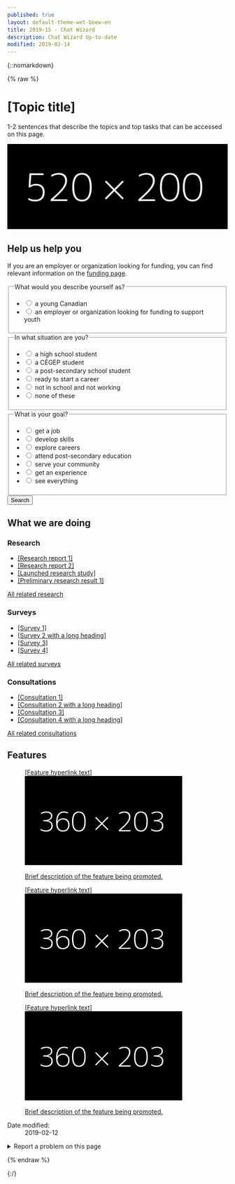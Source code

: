 ```yaml
---
published: true
layout: default-theme-wet-boew-en
title: 2019-15 - Chat Wizard
description: Chat Wizard Up-to-date
modified: 2019-02-14
---
```


{::nomarkdown}

{% raw %}

<!-- Chat wizard -->
<style>
@-webkit-keyframes slideInFromRight {
	0% {
		-ms-transform: scale(0, 1);
		-webkit-transform: scale(0, 1);
		transform: scale(0, 1);
	}
	95% {
		-ms-transform: scale(0, 1);
		-webkit-transform: scale(0, 1);
		transform: scale(0, 1);
	}
	100% {
		-ms-transform: scale(1, 1);
		-webkit-transform: scale(1, 1);
		transform: scale(1, 1);
	}
}
@keyframes slideInFromRight {
	0% {
		-ms-transform: scale(0, 1);
		-webkit-transform: scale(0, 1);
		transform: scale(0, 1);
	}
	95% {
		-ms-transform: scale(0, 1);
		-webkit-transform: scale(0, 1);
		transform: scale(0, 1);
	}
	100% {
		-ms-transform: scale(1, 1);
		-webkit-transform: scale(1, 1);
		transform: scale(1, 1);
	}
}
@-webkit-keyframes pulseIn {
	0% {
		-ms-transform: scale(1, 1);
		-webkit-transform: scale(1, 1);
		transform: scale(1, 1);
	}
	15% {
		-ms-transform: scale(1.15, 1.15);
		-webkit-transform: scale(1.15, 1.15);
		transform: scale(1.15, 1.15);
	}
	30% {
		-ms-transform: scale(1, 1);
		-webkit-transform: scale(1, 1);
		transform: scale(1, 1);
	}
	65% {
		-ms-transform: scale(1.3, 1.3);
		-webkit-transform: scale(1.3, 1.3);
		transform: scale(1.3, 1.3);
	}
	100% {
		-ms-transform: scale(1, 1);
		-webkit-transform: scale(1, 1);
		transform: scale(1, 1);
	}
}
@keyframes pulseIn {
	0% {
		-ms-transform: scale(1, 1);
		-webkit-transform: scale(1, 1);
		transform: scale(1, 1);
	}
	15% {
		-ms-transform: scale(1.15, 1.15);
		-webkit-transform: scale(1.15, 1.15);
		transform: scale(1.15, 1.15);
	}
	30% {
		-ms-transform: scale(1, 1);
		-webkit-transform: scale(1, 1);
		transform: scale(1, 1);
	}
	65% {
		-ms-transform: scale(1.3, 1.3);
		-webkit-transform: scale(1.3, 1.3);
		transform: scale(1.3, 1.3);
	}
	100% {
		-ms-transform: scale(1, 1);
		-webkit-transform: scale(1, 1);
		transform: scale(1, 1);
	}
}
.chtwzrd-trans-left {
	will-change:  scroll-position;
	animation: 5s ease-out 0s 1 slideInFromRight;
	transform-origin: 100% 50%;
}
.chtwzrd-trans-pulse {
	will-change: transform;
	animation: 0.5s linear 3.5s 1 pulseIn, 0.5s linear 15s 1 pulseIn, 0.5s linear 30s 1 pulseIn;
}
.chtwzrd-bubble-wrap {
	width: 60px;
	height: 60px;
	position: fixed;
	bottom: 30px;
	right: 30px;
	z-index: 1049;
}
.chtwzrd-bubble-wrap p {
	position: relative;
	top: 5px;
	right: 190px;
	width: 220px;
	font-size: 0.85em;
	background: #335075;
	color: #fff;
	padding: 5px 45px 5px 30px;
	line-height: 20px;
	min-height: 50px;
	border-top-left-radius: 25px;
	border-bottom-left-radius: 25px;
}
.chtwzrd-bubble-wrap p .chtwzrd-notif-close {
	position: absolute;
	top: 0;
	right: 92.5%;
	width: 1.25em;
	height: 1.25em;
	font-size: 19px;
	line-height: 1.25em;
	background: #333;
	color: #fff;
	border-radius: 50%;
	text-align: center;
	text-decoration: none;
}
.chtwzrd-bubble {
	width: 100%;
	height: 100%;
	position: absolute;
	bottom: 0;
	right: 0;
	background: #fff url('2019-assets/bot-default-avatar.png') center no-repeat;
	border-radius: 50%;
	box-shadow: 0 2px 4px rgba(0, 0, 0, 0.45);
	text-indent: -9999px;
	overflow: hidden;
	white-space: nowrap;
}
.chtwzrd-container {
	display: none;
	position: fixed;
	bottom: 20px;
	right: 20px;
	z-index: 1050;
	background-color: #fff;
	width: 25%;
	overflow: hidden;
	font-size: 0.9em;
}
@media screen and (max-width: 1199px) {
	.chtwzrd-container {
		width: 35%;
	}
}
@media screen and (max-width: 992px) {
	.chtwzrd-container {
		width: 45%;
	}
}
@media screen and (max-width: 768px) {
	.chtwzrd-bubble-wrap {
		bottom: 20px;
		right: 20px;
	}
	.chtwzrd-container {
		width: 100%;
		height: 100%;
		padding: 0;
		margin: 0;
		bottom: 0;
		right: 0;
	}
	.chtwzrd-conversation {
		max-height: 350px;
	}
	.chtwzrd-noscroll {
		overflow: hidden !important;
	}
	.chtwzrd-bubble-wrap p .chtwzrd-notif-close {
		width: 25px;
		height: 25px;
		font-size: 1.5em;
		line-height: 25px;
	}
}
.chtwzrd-min {
	overflow: visible;
	color: #fff;
	background: transparent;
	border: 0;
	-webkit-appearance: none;
	font-weight: 700;
	width: 44px;
	height: 44px;
	line-height: 50px;
	text-decoration: none;
	opacity: 0.65;
	filter: alpha(opacity=65);
	position: absolute;
	right: 0;
	top: 0;
	padding: 0;
	margin: 0;
	font-size: 1.1em;
}
.chtwzrd-min:focus {
	outline: 1px dotted #fff;
	outline-offset: -2px;
	opacity: 1;
}
.chtwzrd-conversation {
	overflow-y: auto;
	overflow-x: hidden;
	max-height: 500px;
	min-height: 200px;
}
.chtwzrd-history {
	padding-top: 15px;
}
.chtwzrd-history::before {
	content: "";
	width: 100%;
	height: 40px;
	pointer-events: none;
	background: linear-gradient(to bottom,#fff 20%, rgba(255,255,255,0) 100%);
	position: absolute;
	top: 0;
	left: 0;
	z-index: 1051;
}
.chtwzrd-inputs fieldset:first-child {
	border-top: 1px solid #e5e5e5;
}
.chtwzrd-inputs ul:last-child {
	margin-bottom: 0;
}
.chtwzrd-container h4, .chtwzrd-container legend, .chtwzrd-container h4 .chtwzrd-question a {
	font-size: 1em;
}
.chtwzrd-question, .chtwzrd-message, .chtwzrd-container label {
	padding: 8px 12px;
	border-radius: 15px;
	color: #5a5a5a;
	width: auto;
	font-weight: normal;
}
.chtwzrd-question {
	background-color: #efefef;
	min-width: 60px;
	position: relative;
}
.chtwzrd-message:focus-visible {
	outline: 1px dotted #333;
}
.chtwzrd-message, .chtwzrd-container label {
	background-color: #ddd;
}
.chtwzrd-message {
	margin-right: 15px;
}
.chtwzrd-container label {
	border: 1px solid #aaa;
	font-weight: bold;
}
.chtwzrd-avatar, .chtwzrd-question {
	display: table-cell;
	vertical-align: middle;
}
.chtwzrd-validate {
	display: none;
	height: 25px;
	font-size: 1em;
	background: #fcc;
	line-height: 25px;
	text-indent: 10px;
}
.chtwzrd-validate p {
	margin: 0;
}
.chtwzrd-avatar {
	width: 30px;
	height: 30px;
	background-color: #fff;
	background-image: url('2019-assets/bot-default-avatar.png');
	background-size: 25px;
	background-repeat: no-repeat;
	background-position: center;
}
.chtwzrd-basic-link {
	min-height: inherit;
}
@-webkit-keyframes grow {
	to {
		-webkit-transform: translateX(-50%) scale(0);
		transform: translateX(-50%) scale(0);
	}
}
@keyframes grow {
	to {
		-webkit-transform: translateX(-50%) scale(0);
		transform: translateX(-50%) scale(0);
	}
}
.chtwzrd-loader {
	width: 26px;
	height: 6px;
	position: absolute;
	bottom: 30%;
	left: 30px;
	-webkit-transform: translateX(-50%) translateY(-50%);
	transform: translateX(-50%) translateY(-50%);
}
.chtwzrd-loader-dot {
	will-change: transform;
	height: 6px;
	width: 6px;
	border-radius: 50%;
	background-color: #444;
	position: absolute;
	-webkit-animation: grow 0.5s ease-in-out infinite alternate;
	animation: grow 0.5s ease-in-out infinite alternate;
}
.chtwzrd-loader-dot.dot1 {
	left: 0;
	-webkit-transform-origin: 100% 50%;
	transform-origin: 100% 50%;
}
.chtwzrd-loader-dot.dot2 {
	left: 50%;
	margin-left: -3px;
	transform: scale(0.99);
	-webkit-transform: scale(.99);
	-webkit-animation-delay: 0.1s;
	animation-delay: 0.1s;
}
.chtwzrd-loader-dot.dot3 {
	right: 0;
	-webkit-animation-delay: 0.2s;
	animation-delay: 0.2s;
}
.chtbt-mrgn {
	margin-top: 80px;
}
</style>

<div class="row profile">
	<div class="col-md-6">
		<h1 property="name" id="wb-cont">[Topic title]</h1>
		<p>1-2 sentences that describe the topics and top tasks that can be accessed on this page.</p>
	</div>
	<div class="col-md-6 mrgn-tp-sm hidden-sm hidden-xs">
		<img src="2019-assets/520x200.png" alt="" class="pull-right img-responsive thumbnail"/>
	</div>
</div>
<div class="row">
	<section class="col-md-8 pull-left">
		<div class="container wb-chtwzrd chtwzrd-basic">
			<div class="row">
				<section class="col-md-12">
					<h2>Help us help you</h2>
					<form class="mrgn-bttm-xl" data-wb-chtwzrd='{"action":"search", "send":"Show results", "first":"q1", "startText":"Hi! I can help direct you to programs and services you might be interested in. Let&apos;s begin...", "endText":"Thank you. I have built a page with results you may find resourceful."}' action="2019-15-exploration-chat-pattern-prototype-results.html">
						<p data-chtwzrd-intro='First, if you are an employer or organization looking for funding, you can find relevant information on the <a href="2019-15-exploration-chat-pattern-prototype-results.html">funding page</a>'>If you are an employer or organization looking for funding, you can find relevant information on the <a href="2019-15-exploration-chat-pattern-prototype-results.html">funding page</a>.</p>
						<fieldset>
							<legend data-chtwzrd-q='{"labelWizard":"Are you:", "qId":"q1", "input":"radio"}'>What would you describe yourself as?</legend>
							<ul class="list-unstyled mrgn-tp-md">
								<li>
									<label data-chtwzrd-a='{"next":"q2", "url":"2019-15-exploration-chat-pattern-prototype-results.html"}'>
										<input type="radio" value="young-canadian" name="describe" />
										<span>a young Canadian</span>
									</label>
								</li>
								<li>
									<label data-chtwzrd-a='{"next":"none", "url":"2019-15-exploration-chat-pattern-prototype-results.html"}'>
										<input type="radio" value="employer-organization-funding-support-youth" name="describe" />
										<span>an employer or organization looking for funding to support youth</span>
									</label>
								</li>
							</ul>
						</fieldset>
						<fieldset>
							<legend data-chtwzrd-q='{"labelWizard":"Great! And are you:", "qId":"q2", "input":"radio"}'>In what situation are you?</legend>
							<ul class="list-unstyled mrgn-tp-md">
								<li>
									<label data-chtwzrd-a='{"next":"q3","url":"2019-15-exploration-chat-pattern-prototype-results.html"}'>
										<input type="radio" value="high-school" name="situation" />
										<span>a high school student</span>
									</label>
								</li>
								<li>
									<label data-chtwzrd-a='{"next":"q3","url":"2019-15-exploration-chat-pattern-prototype-results.html"}'>
										<input type="radio" value="cegep-student" name="situation" />
										<span>a CÉGEP student</span>
									</label>
								</li>
								<li>
									<label data-chtwzrd-a='{"next":"q3","url":"2019-15-exploration-chat-pattern-prototype-results.html"}'>
										<input type="radio" value="post-secondary" name="situation" />
										<span>a post-secondary school student</span>
									</label>
								</li>
								<li>
									<label data-chtwzrd-a='{"next":"q3","url":"2019-15-exploration-chat-pattern-prototype-results.html"}'>
										<input type="radio" value="ready-start-career" name="situation" />
										<span>ready to start a career</span>
									</label>
								</li>
								<li>
									<label data-chtwzrd-a='{"next":"q3","url":"2019-15-exploration-chat-pattern-prototype-results.html"}'>
										<input type="radio" value="not-school-not-working" name="situation" />
										<span>not in school and not working</span>
									</label>
								</li>
								<li>
									<label data-chtwzrd-a='{"next":"q3","url":"2019-15-exploration-chat-pattern-prototype-results.html"}'>
										<input type="radio" value="none" name="situation" />
										<span>none of these</span>
									</label>
								</li>
							</ul>
						</fieldset>
						<fieldset>
							<legend data-chtwzrd-q='{"labelWizard":"Awesome! And would you like to:", "qId":"q3", "input":"radio"}'>What is your goal?</legend>
							<ul class="list-unstyled mrgn-tp-md">
								<li>
									<label data-chtwzrd-a='{"next":"none", "url":"2019-15-exploration-chat-pattern-prototype-results.html"}'>
										<input type="radio" value="get-job" name="goal" />
										<span>get a job</span>
									</label>
								</li>
								<li>
									<label data-chtwzrd-a='{"next":"none", "url":"2019-15-exploration-chat-pattern-prototype-results.html"}'>
										<input type="radio" value="develop-skills" name="goal" />
										<span>develop skills</span>
									</label>
								</li>
								<li>
									<label data-chtwzrd-a='{"next":"none", "url":"2019-15-exploration-chat-pattern-prototype-results.html"}'>
										<input type="radio" value="explore-careers" name="goal" />
										<span>explore careers</span>
									</label>
								</li>
								<li>
									<label data-chtwzrd-a='{"next":"none", "url":"2019-15-exploration-chat-pattern-prototype-results.html"}'>
										<input type="radio" value="post-secondary-education" name="goal" />
										<span>attend post-secondary education</span>
									</label>
								</li>
								<li>
									<label data-chtwzrd-a='{"next":"none", "url":"2019-15-exploration-chat-pattern-prototype-results.html"}'>
										<input type="radio" value="serve-community" name="goal" />
										<span>serve your community</span>
									</label>
								</li>
								<li>
									<label data-chtwzrd-a='{"next":"none", "url":"2019-15-exploration-chat-pattern-prototype-results.html"}'>
										<input type="radio" value="get-experience" name="goal" />
										<span>get an experience</span>
									</label>
								</li>
								<li>
									<label data-chtwzrd-a='{"next":"none", "url":"2019-15-exploration-chat-pattern-prototype-results.html"}'>
										<input type="radio" value="everything" name="goal" />
										<span>see everything</span>
									</label>
								</li>
							</ul>
						</fieldset>
						<button type="submit" class="btn btn-sm btn-primary">Search</button>
					</form>
				</section>
			</div>
		</div>
	</section>
</div>
<section class="whtwedo">
	<h2>What we are doing</h2>
	<div class="row wb-eqht">
		<section class="col-lg-4 col-md-6">
			<h3>Research</h3>
			<ul>
				<li><a href="#">[Research report 1]</a></li>
				<li><a href="#">[Research report 2]</a></li>
				<li><a href="#">[Launched research study]</a></li>
				<li><a href="#">[Preliminary research result 1]</a></li>
			</ul>
			<p><a href="#">All related research</a></p>
		</section>
		<section class="col-lg-4 col-md-6">
			<h3>Surveys</h3>
			<ul>
					<li><a href="#">[Survey 1]</a></li>
				<li><a href="#">[Survey 2 with a long heading]</a></li>
				<li><a href="#">[Survey 3]</a></li>
				<li><a href="#">[Survey 4]</a></li>
			</ul>
			<p><a href="#">All related surveys</a></p>
		</section>
		<section class="col-lg-4 col-md-6">
			<h3>Consultations</h3>
			<ul>
				<li><a href="#">[Consultation 1]</a></li>
				<li><a href="#">[Consultation 2 with a long heading]</a></li>
				<li><a href="#">[Consultation 3]</a></li>
				<li><a href="#">[Consultation 4 with a long heading]</a></li>
			</ul>
			<p><a href="#">All related consultations</a></p>
		</section>
	</div>
</section>
<section class="gc-prtts">
	<h2>Features</h2>
	<div class="row">
		<div class="col-lg-4 col-md-6 mrgn-bttm-md">
			<a href="#">
				<figure>
					<figcaption>[Feature hyperlink text]</figcaption>
					<img src="2019-assets/360x203.png" alt="" class="img-responsive thumbnail mrgn-bttm-sm"/>
					<p>Brief description of the feature being promoted.</p>
				</figure>
			</a>
		</div>
		<div class="col-lg-4 col-md-6 mrgn-bttm-md">
			<a href="#">
				<figure>
					<figcaption>[Feature hyperlink text]</figcaption>
					<img src="2019-assets/360x203.png" alt="" class="img-responsive thumbnail mrgn-bttm-sm"/>
					<p>Brief description of the feature being promoted.</p>
				</figure>
			</a>
		</div>
		<div class="col-lg-4 col-md-6 mrgn-bttm-md">
			<a href="#">
				<figure>
					<figcaption>[Feature hyperlink text]</figcaption>
					<img src="2019-assets/360x203.png" alt="" class="img-responsive thumbnail mrgn-bttm-sm"/>
					<p>Brief description of the feature being promoted.</p>
				</figure>
			</a>
		</div>
	</div>
</section>
<div class="pagedetails">
	<dl id="wb-dtmd">
		<dt>Date modified:&#32;</dt>
		<dd><time property="dateModified">2019-02-12</time></dd>
	</dl>
	<div class="row">
		<div class="col-sm-6 col-md-5 col-lg-4">
			<details class="brdr-0">
				<summary class="btn btn-default text-center">Report a problem on this page</summary>
				<div class="well row">
					<div class="gc-rprt-prblm">
						<div class="gc-rprt-prblm-frm gc-rprt-prblm-tggl">
							<form action="#">
								<fieldset>
									<legend><span class="field-name">Please select all that apply: </span></legend>
										<div class="checkbox">
											<label for="problem1"><input type="checkbox" data-reveal="#broken" name="problem" value="Something is broken" id="problem1" />Something is broken</label>
										</div>
								</fieldset>
								<button type="submit" class="btn btn-primary wb-toggle" data-toggle='{"stateOff": "hide", "stateOn": "show", "selector": ".gc-rprt-prblm-tggl"}'>Submit</button>
							</form>
						</div>
						<div class="gc-rprt-prblm-thnk gc-rprt-prblm-tggl hide">
							<h3>Thank you for your help!</h3>
							<p>You will not receive a reply. For enquiries, please <a href="https://www.canada.ca/en/contact.html">contact us</a>.</p>
						</div>
					</div>
				</div>
			</details>
		</div>
		<div class="wb-share col-sm-4 col-md-3 col-sm-offset-2 col-md-offset-4 col-lg-offset-5" data-wb-share='{"lnkClass": "btn btn-default btn-block"}'></div>
	</div>
</div>

<script src="https://ajax.googleapis.com/ajax/libs/jquery/2.1.4/jquery.js"></script>
<!-- Chat wizard -->
<script src="2019-assets/botapi.js"></script>
<script type="text/javascript">
		// Create the data that is sent as an output + check if user has answered
		var datainput = {},
			dataoutput = [],
			hasAnswered = true, 
			redirurl = "", 
			first = "", 
			intro = "", 
			formType = "dynamic",
			current = "";
			
		// If chat wizard initiator is found, then initiate
		// input possibilities are: JSON and Form
		var initiatechtwzrd = function($selector, input) {		
			// initiate depending on the input type
			if(input == 'form') {
				datainput = translateToObject($selector);
			} else {
				// Stringify the JavaScipt Object Array
				datainput = botapi();
				var datajson = JSON.stringify(datainput);
				datainput = JSON.parse(datajson);
			}
			
			// Set answer to true for the messages before the first question
			first = datainput.header.first;
			intro = (datainput.header.introTextWizard ? datainput.header.introTextWizard : "");
			current = datainput.questions[datainput.header.first];
				
			// Build chat wizard
			buildchtwzrd($selector);
			
			// All the commonly used elements
			var $basic = $(".chtwzrd-basic"), 
				$bubble = $(".chtwzrd-bubble-wrap"), 
				$container = $(".chtwzrd-container"), 
				$form = $(".chtwzrd-body"),
				$minimize = $(".chtwzrd-min"),
				$basiclink = $(".chtwzrd-basic-link"),
				$focusedBeforechtwzrd = "",
				$firstTabStop = $minimize,
				$lastTabStop = $basiclink;
			
			// Initiate basic form
			initiateBasicForm($basic);
			
			// Hide basic form on load, show chat bubble instead
			$basic.hide();
			$bubble.fadeIn('slow');
			
			// Add link to chat from the basic form and add some white space over the footer for the bubble to sit
			$("input[type=submit], button[type=submit]", $basic).before('<button class="btn btn-sm btn-default chtwzrd-link mrgn-rght-sm">Switch to help wizard</button>');
			$("footer#wb-info").addClass("chtbt-mrgn");
			
			if($('footer#wb-info').length) {
				// Correct bubble positionning on load if necessary
				$(document).ready(function(event) {
					stickyUntilFooter($bubble);
				});

				// Correct bubble positionning on resize
				$(window).on("resize", function(e) {
					stickyUntilFooter($bubble);
				});

				// Monitor Y position for the bubble
				$(window).on("scroll", function(e) {
					stickyUntilFooter($bubble);
				});

				// Keep the bubble sticky while scrolling Y until user reaches the footer
				var stickyUntilFooter = function($selector) {
					// Equals to bubble default bottom value in CSS
					var bottomY = 30;

					if ($(window).scrollTop() >= $(document).outerHeight() - $(window).outerHeight() - $('footer#wb-info').outerHeight()) {
						$selector.css({	
							bottom: ($('footer#wb-info').outerHeight() - ($(document).outerHeight() - $(window).outerHeight() - $(window).scrollTop()) + bottomY)
						});
					} else {
						$selector.css({	
							bottom: bottomY
						});
					}
				}
			}
			
			// Close notification aside bubble
			$(".chtwzrd-notif-close").on("click", function (event) {
				event.preventDefault();
				$(this).parent().hide();
				$bubble.focus();
			});

			// Show basic form and hide chat wizard
			$basiclink.on("click", function(event) {
				event.preventDefault();
				
				resumeOnSwitch($basic, dataoutput, "form");
				
				$container.stop().hide();
				$basic.stop().show();
				$("body").removeClass("chtwzrd-noscroll");
			});

			// Show chat wizard and hide basic form
			$(".chtwzrd-link").on("click", function(event) {
				event.preventDefault();
				
				$basic.stop().hide();
				$focusedBeforechtwzrd = $(':focus');
				
				if($(this).hasClass(".chtwzrd-bubble")) {
					resumeOnSwitch($container, dataoutput, "chat");
				}
				
				$(".chtwzrd-bubble", $bubble).removeClass("chtwzrd-trans-pulse");
				$("p", $bubble).hide().removeClass("chtwzrd-trans-left");

				$container.stop().show();
				$bubble.stop().hide();
				$(".chtwzrd-conversation").scrollTop($('.chtwzrd-history')[0].scrollHeight);
				$("body").addClass("chtwzrd-noscroll");
				
				if(hasAnswered) {
					appendInteraction($form);
				}
			});
			
			// Listen for and trap the keyboard
			$container.on('keydown', function(event) {
				// Check for TAB key press, cycle through
				if(event.keyCode === 9) {
					if(event.shiftKey) {
						if($firstTabStop.is(':focus')) {
							event.preventDefault();
							$lastTabStop.focus();
						}
					} else {
						if($lastTabStop.is(':focus')) {
							event.preventDefault();
							$firstTabStop.focus();
						}
					}
				}
				// ESCAPE, close
				if (event.keyCode === 27) {
					$(".chtwzrd-min").click();
				}
			});
			
			// On button pressed: append answer, and on submit: redirect
			$(".chtwzrd-send").on("click", function(event) {
				if($(this).attr('type') != "submit") {
					event.preventDefault();
					var $choiceselected = $("input:checked", $form);
					if(!$choiceselected.length) {
						$choiceselected = $('input:first', $form);
						$choiceselected.attr('checked', true);
					}
					appendReply($form, $choiceselected, false);
				}
			});

			// Minimize chat wizard
			$minimize.on("click", function(event) {
				event.preventDefault();
				$container.stop().hide();
				$bubble.stop().show();
				$("body").removeClass("chtwzrd-noscroll");
				
				// Set focus back to element that had it before the modal was opened
  				$focusedBeforechtwzrd.focus();
			});
		}
		
		// Iniate basic form
		var initiateBasicForm = function($selector) {
			if(formType == "dynamic") {
				var $allQuestions = $("fieldset", $selector),
					$firstQuestion = $allQuestions.first();

				$firstQuestion.addClass("chtwzrd-first-q");
				$allQuestions.not(".chtwzrd-first-q").hide();

				$allQuestions.each(function(){
					var qParams = $(this).find("legend").data("chtwzrd-q");
					$(this).attr("id", "chtwzrd-q-" + qParams.qId);
				});
			}
			
			// On input change in the basic form
			$("input", $selector).on("change", function(event) {
				var aParams = $(this).parent().data("chtwzrd-a"),
					value = $(this).val(),
					name = $(this).attr("name"),
					$fieldset = $(this).closest("fieldset"),
					qParams = $("legend", $fieldset).data("chtwzrd-q");
				
				// Should become: if(dataoutput.length && dataoutput[1].qNext != params.next) {}
				dataoutput.push({qNext: aParams.next, queryName: name, queryParam: value});
				console.log(dataoutput);
				$fieldset.nextAll("fieldset").hide();
				if(aParams.next != "none") {
					$("#chtwzrd-q-" + aParams.next).show();
				}
				if(typeof aParams.url !== null) {
					$selector.attr("action", aParams.url);
				}
			});
		}
			
		// Builds the chat wizard skeleton
		var buildchtwzrd = function($selector) {
			var title = 'I can help you find the information you need';
						
			$selector.after('<div class="chtwzrd-bubble-wrap"><p class="chtwzrd-trans-left">' + title + ' <a href="#" class="chtwzrd-notif-close" title="Close chat notification" role="button">×</a></p><a href="#chtwzrd-container" aria-controls="chtwzrd-container" class="chtwzrd-link chtwzrd-bubble chtwzrd-trans-pulse" role="button">Open chat wizard</a></div>');
			$selector.next('.chtwzrd-bubble-wrap').after('<aside class="modal-content overlay-def chtwzrd-container"></aside>');

			$container = $(".chtwzrd-container");
			$container.append('<header class="modal-header chtwzrd-header"><h2 class="modal-title chtwzrd-title">' + title + '</h2><button type="button" class="chtwzrd-min" title="Minimize chat wizard"><span class="glyphicon glyphicon-chevron-down"></span></button></header>');
			$container.append('<form class="modal-body chtwzrd-body" method="GET"></form>');

			$form = $(".chtwzrd-body");
			$form.append('<div class="chtwzrd-conversation mrgn-bttm-md"><section class="chtwzrd-history" aria-live="assertive"><h3 class="wb-inv">Conversation history</h3></section><section class="chtwzrd-reply"><h3 class="wb-inv">Reply</h3><div class="chtwzrd-inputs"></div><div class="chtwzrd-validate"><p>Please select an option to continue.</p></div></section></div>');
			$form.append('<section class="chtwzrd-controls"><h3 class="wb-inv">Controls</h3><div class="row"><div class="col-xs-12"><button class="btn btn-primary btn-block chtwzrd-send" type="button">Send<span class="wb-inv"> reply and next</span></button></div></div><div class="row"><div class="col-xs-12 text-center mrgn-tp-sm"><a href="#chtwzrd-basic" class="btn btn-sm btn-link chtwzrd-basic-link" role="button">Switch to basic form</a></div></div></section>');

			$(".chtwzrd-conversation").scrollTop($('.chtwzrd-history')[0].scrollHeight);
		}
			
		// Translate Data attributes from the form and returns a Javascript Object
		var translateToObject = function($selector) {
			var $form = $("form", $selector),
				$intro = $("p", $form).first();
			var datacook = {};
			
			datacook.header = $form.data('wb-chtwzrd');
			
			datacook.header.defaultDestination = $form.attr("action");
			
			if($intro.length) {
				datacook.header.introTextWizard = $intro.data('chtwzrd-intro');
				datacook.header.introTextForm = $intro.html();
			}
			datacook.questions = {};
				
			$("fieldset", $selector).each(function() {
				var $question = $(this).find("legend"),
					$choices = $(this).find("li"),
					choices = [],
					qdata = $question.data('chtwzrd-q'),
					qName = "",
					questionID = qdata.qId;
				
				$choices.each(function(index) {
					var $choice = $(this).find("label"),
						$input = $("input", $choice),
						name = $input.attr("name"),
						textval = $input.next().html();
					
					if(!index) {
						qName = name;
					}
					var choice = $choice.data('chtwzrd-a');
					choice.content = textval;
					choice.queryParam = $input.val();
					choices.push(choice);
				});
				datacook.questions[questionID] = qdata;
				datacook.questions[questionID].queryName = qName;
				datacook.questions[questionID].labelForm = $question.html();
				datacook.questions[questionID].choices = choices;
			});
			return datacook;
		}
		
		// Resume to question X, by switching between the form and the chat wizard
		var resumeOnSwitch = function($selector, data, target) {
			if($.isEmptyObject(data)){
				return;
			}
			/*if(target == "chat") {
				
			} else {
				
			}*/
		}

		// Adds new question from bot and add inputs accordingly
		var appendInteraction = function($selector, redraw) {
			var $dropspot = $(".chtwzrd-history", $selector),
				$inputsSpot = $(".chtwzrd-inputs", $selector),
				$chtwzrdConvo = $(".chtwzrd-conversation"),
				questionnaire = datainput.header,
				$btnnext = $(".chtwzrd-send", $selector),
				markup = (first != "" || intro != "" ? "p" : "h4"),
				dotsTime = (redraw ? 0 : 1750);
			
			hasAnswered = false;
			$btnnext.prop('disabled', true);
			$inputsSpot.html('');
			
			// Faking delay and type time
			if(!redraw) {
				waitingBot($dropspot, markup);
			}

			setTimeout(function () {
				// Show greetings on first occurence
				if(first != "") {
					$(".chtwzrd-question", $dropspot).last().html(questionnaire.startText);
					first = "";
					appendInteraction($selector, false);
				} 
				// If intro is provided, show it before the first question
				else if(intro != "") { 
					$(".chtwzrd-question", $dropspot).last().html(intro);
					intro = "";
					appendInteraction($selector);
				}
				// If it is the last question, then change the button to submit the form
				else if(current == "last") {
					var paramStr = "";
					
					for(var i=0; i<dataoutput.length; i++) {
						paramStr += dataoutput[i].queryName + "=" + dataoutput[i].queryParam + '&';
					}
					paramStr = paramStr.slice(0, -1);
					$(".chtwzrd-question", $dropspot).last().html(questionnaire.endText);
					$btnnext.attr("type", "submit").prop('disabled', false).html(questionnaire.send + ' <span class="glyphicon glyphicon-chevron-right small"></span>');
					$selector.attr('action', redirurl + '?' + paramStr);
				} 
				// On every other occurences, append the question and its possible answers
				else {
					$(".chtwzrd-question", $dropspot).last().html(current.labelWizard);
					if(!redraw) {
						setTimeout(function () {
							$inputsSpot.append('<fieldset><legend class="wb-inv">' + current.labelWizard + '</legend><div class="row"><div class="col-xs-12"><ul class="list-inline mrgn-tp-sm chtwzrd-choices"></ul></div></div></fieldset>');
							for(var i=0; i<current.choices.length; i++) {
								iQuestion = current.choices[i];	
								$(".chtwzrd-choices", $inputsSpot).append('<li><label><input type="' + current.input + '" value="' + iQuestion.queryParam + '" name="' + current.queryName + '" data-chtwzrd-next="' + iQuestion.next + '"' + (typeof iQuestion.url === "undefined" ? '' : 'data-chtwzrd-url="' + iQuestion.url + '"') + ' /> <span>' + iQuestion.content + '</span></label></li>');
							}
							if($(".chtwzrd-reply").outerHeight() > ($chtwzrdConvo.innerHeight() - $(".chtwzrd-question:last")[0].scrollHeight)) {
								$chtwzrdConvo.stop().animate({scrollTop:$(".chtwzrd-history").outerHeight() - $(".chtwzrd-question:last")[0].scrollHeight - 30}, 500, 'swing');
							} else {
								$chtwzrdConvo.scrollTop($(".chtwzrd-history")[0].scrollHeight);
							}
							$btnnext.prop('disabled', false);
						}, 750);
					}
				}
				$chtwzrdConvo.scrollTop($(".chtwzrd-history")[0].scrollHeight);
			}, dotsTime);
		}
			
		// Waiting for the bot to type animation
		var waitingBot = function($selector, markup){
			$selector.append('<div class="row mrgn-bttm-sm"><div class="col-xs-9"><' + markup + ' class="mrgn-tp-0 mrgn-bttm-sm"><span class="chtwzrd-avatar"></span><span class="chtwzrd-question"><span class="chtwzrd-loader" aria-label="Waiting for message"><span class="chtwzrd-loader-dot dot1"></span><span class="chtwzrd-loader-dot dot2"></span><span class="chtwzrd-loader-dot dot3"></span></span></span></' + markup + '></div></div>');
		}
		
		// Add reply from human and calls next question
		var appendReply = function($selector, $answer, redraw) {
			var randID = Math.floor((Math.random() * 1000000) + 1000);
			$dropspot = $(".chtwzrd-history", $selector);
			$dropspot.append('<div class="row mrgn-bttm-md" id="chtwzrd-reply-' + randID + '"><div class="col-xs-9 col-xs-offset-3"><div class="chtwzrd-message text-right pull-right"><p class="mrgn-bttm-0"><span class="wb-inv">You have answered: </span>' + $answer.next("span").html() + '</p></div></div></div>');
			hasAnswered = true;
			
			if(!redraw) {
				$(".chtwzrd-send", $selector).prop('disabled', true);
				dataoutput.push({qNext: $answer.data("chtwzrd-next"), queryName: $answer.attr("name"), queryParam: $answer.val()});
				$form.append('<input type="hidden" name="' + $answer.attr("name") + '" value="' + $answer.val() + '" />');
				
				setTimeout(function () {
					var next = $answer.data('chtwzrd-next');
					if(next == "none") {
						current = "last";
						redirurl = $answer.data('chtwzrd-url');
					} else {
						current = datainput.questions[next];
					}
					$(".chtwzrd-inputs", $selector).remove("fieldset");
					$("#chtwzrd-reply-" + randID, $dropspot).focus();
					appendInteraction($selector);
				}, 500);
			}
		}
			
		// Initiator here, let's go!
		if($(".wb-chtwzrd").length) {
			$chtwzrd = $(".wb-chtwzrd");
			initiatechtwzrd($chtwzrd, 'form');
		}
		</script>

{% endraw %}

{:/}